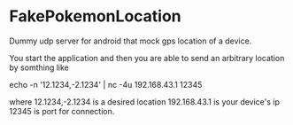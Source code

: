 # FakePokemonLocation
Dummy udp server for android that mock gps location of a device.

You start the application and then you are able to send an arbitrary location by somthing like

echo -n '12.1234,-2.1234' | nc -4u 192.168.43.1 12345

where 
12.1234,-2.1234 is a desired location
192.168.43.1 is your device's ip
12345 is port for connection.
